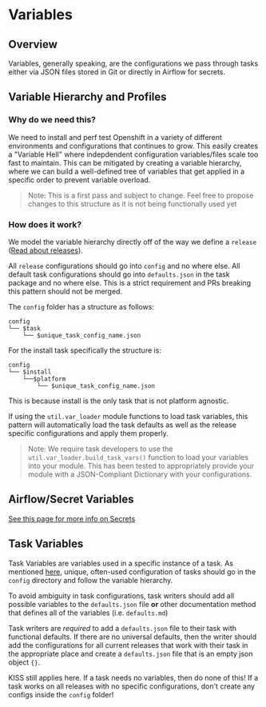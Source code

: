 # Variables 

## Overview

Variables, generally speaking, are the configurations we pass through tasks either via JSON files stored in Git or directly in Airflow for secrets.

## Variable Hierarchy and Profiles

### Why do we need this?
We need to install and perf test Openshift in a variety of different environments and configurations that continues to grow. This easily creates a
"Variable Hell" where indepdendent configuration variables/files scale too fast to maintain. This can be mitigated by creating a variable hierarchy, where we can build a well-defined tree of variables that get applied in a specific order to prevent variable overload. 


> Note: This is a first pass and subject to change. Feel free to propose changes to this structure as it is not being functionally used yet


### How does it work? 
We model the variable hierarchy directly off of the way we define a `release` ([Read about releases](./manifest_and_releases.md)).

All `release` configurations should go into `config` and no where else. All default task configurations should go into `defaults.json` in the task package and no where else. This is a strict requirement and PRs breaking this pattern should not be merged. 

The `config` folder has a structure as follows:

```
config
└── $task
    └── $unique_task_config_name.json
```

For the install task specifically the structure is: 

```
config
└── $install
    └──$platform
        └── $unique_task_config_name.json
```

This is because install is the only task that is not platform agnostic. 

If using the `util.var_loader` module functions to load task variables, this pattern will automatically load the task defaults as well as the release specific configurations and apply them properly. 

> Note: We require task developers to use the `util.var_loader.build_task_vars()` function to load your variables into your module. This has been tested to appropriately provide your module with a JSON-Compliant Dictionary with your configurations. 

## Airflow/Secret Variables

[See this page for more info on Secrets](./secrets.md)

## Task Variables

Task Variables are variables used in a specific instance of a task. As mentioned [here](#how-does-it-work), unique, often-used configuration of tasks should go in the `config` directory and follow the variable hierarchy. 

To avoid ambiguity in task configurations, task writers should add all possible variables to the `defaults.json` file **or** other documentation method that defines all of the variables (i.e. `defaults.md`)

Task writers are *required* to add a `defaults.json` file to their task with functional defaults. If there are no universal defaults, then the writer should add the configurations for all current releases that work with their task in the appropriate place and create a `defaults.json` file that is an empty json object `{}`. 

KISS still applies here. If a task needs no variables, then do none of this! If a task works on all releases with no specific configurations, don't create any configs inside the `config` folder!
